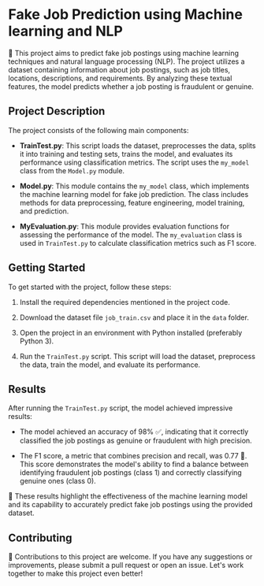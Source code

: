 # Fake Job Prediction using Machine learning and NLP

💼 This project aims to predict fake job postings using machine learning techniques and natural language processing (NLP). The project utilizes a dataset containing information about job postings, such as job titles, locations, descriptions, and requirements. By analyzing these textual features, the model predicts whether a job posting is fraudulent or genuine.

## Project Description

The project consists of the following main components:

- **TrainTest.py**: This script loads the dataset, preprocesses the data, splits it into training and testing sets, trains the model, and evaluates its performance using classification metrics. The script uses the `my_model` class from the `Model.py` module.

- **Model.py**: This module contains the `my_model` class, which implements the machine learning model for fake job prediction. The class includes methods for data preprocessing, feature engineering, model training, and prediction.

- **MyEvaluation.py**: This module provides evaluation functions for assessing the performance of the model. The `my_evaluation` class is used in `TrainTest.py` to calculate classification metrics such as F1 score.

## Getting Started

To get started with the project, follow these steps:

1. Install the required dependencies mentioned in the project code.

2. Download the dataset file `job_train.csv` and place it in the `data` folder.

3. Open the project in an environment with Python installed (preferably Python 3).

4. Run the `TrainTest.py` script. This script will load the dataset, preprocess the data, train the model, and evaluate its performance.

## Results

After running the `TrainTest.py` script, the model achieved impressive results:

- The model achieved an accuracy of 98% ✅, indicating that it correctly classified the job postings as genuine or fraudulent with high precision.

- The F1 score, a metric that combines precision and recall, was 0.77 💪. This score demonstrates the model's ability to find a balance between identifying fraudulent job postings (class 1) and correctly classifying genuine ones (class 0).

🚀 These results highlight the effectiveness of the machine learning model and its capability to accurately predict fake job postings using the provided dataset.

## Contributing

🤝 Contributions to this project are welcome. If you have any suggestions or improvements, please submit a pull request or open an issue. Let's work together to make this project even better!
